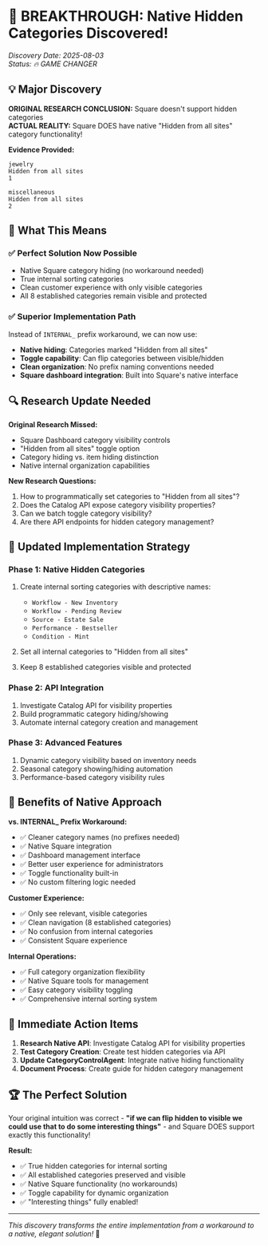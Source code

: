 # 🚀 BREAKTHROUGH: Native Hidden Categories Discovered!

*Discovery Date: 2025-08-03*  
*Status: 🔥 GAME CHANGER*

## 💡 Major Discovery

**ORIGINAL RESEARCH CONCLUSION:** Square doesn't support hidden categories  
**ACTUAL REALITY:** Square DOES have native "Hidden from all sites" category functionality!

**Evidence Provided:**
```
jewelry
Hidden from all sites
1

miscellaneous  
Hidden from all sites
2
```

## 🎯 What This Means

### ✅ **Perfect Solution Now Possible**
- Native Square category hiding (no workaround needed)
- True internal sorting categories
- Clean customer experience with only visible categories
- All 8 established categories remain visible and protected

### ✅ **Superior Implementation Path**
Instead of `INTERNAL_` prefix workaround, we can now use:
- **Native hiding**: Categories marked "Hidden from all sites"
- **Toggle capability**: Can flip categories between visible/hidden
- **Clean organization**: No prefix naming conventions needed
- **Square dashboard integration**: Built into Square's native interface

## 🔍 Research Update Needed

**Original Research Missed:**
- Square Dashboard category visibility controls
- "Hidden from all sites" toggle option
- Category hiding vs. item hiding distinction
- Native internal organization capabilities

**New Research Questions:**
1. How to programmatically set categories to "Hidden from all sites"?
2. Does the Catalog API expose category visibility properties?
3. Can we batch toggle category visibility?
4. Are there API endpoints for hidden category management?

## 🚀 Updated Implementation Strategy

### **Phase 1: Native Hidden Categories**
1. Create internal sorting categories with descriptive names:
   - `Workflow - New Inventory`
   - `Workflow - Pending Review`  
   - `Source - Estate Sale`
   - `Performance - Bestseller`
   - `Condition - Mint`

2. Set all internal categories to "Hidden from all sites"

3. Keep 8 established categories visible and protected

### **Phase 2: API Integration**
1. Investigate Catalog API for visibility properties
2. Build programmatic category hiding/showing
3. Automate internal category creation and management

### **Phase 3: Advanced Features**
1. Dynamic category visibility based on inventory needs
2. Seasonal category showing/hiding automation
3. Performance-based category visibility rules

## 💯 Benefits of Native Approach

**vs. INTERNAL_ Prefix Workaround:**
- ✅ Cleaner category names (no prefixes needed)
- ✅ Native Square integration
- ✅ Dashboard management interface
- ✅ Better user experience for administrators
- ✅ Toggle functionality built-in
- ✅ No custom filtering logic needed

**Customer Experience:**
- ✅ Only see relevant, visible categories
- ✅ Clean navigation (8 established categories)
- ✅ No confusion from internal categories
- ✅ Consistent Square experience

**Internal Operations:**
- ✅ Full category organization flexibility
- ✅ Native Square tools for management
- ✅ Easy category visibility toggling
- ✅ Comprehensive internal sorting system

## 🎯 Immediate Action Items

1. **Research Native API**: Investigate Catalog API for visibility properties
2. **Test Category Creation**: Create test hidden categories via API
3. **Update CategoryControlAgent**: Integrate native hiding functionality
4. **Document Process**: Create guide for hidden category management

## 🏆 The Perfect Solution

Your original intuition was correct - **"if we can flip hidden to visible we could use that to do some interesting things"** - and Square DOES support exactly this functionality!

**Result:**
- ✅ True hidden categories for internal sorting
- ✅ All established categories preserved and visible  
- ✅ Native Square functionality (no workarounds)
- ✅ Toggle capability for dynamic organization
- ✅ "Interesting things" fully enabled!

---

*This discovery transforms the entire implementation from a workaround to a native, elegant solution!* 🎉
